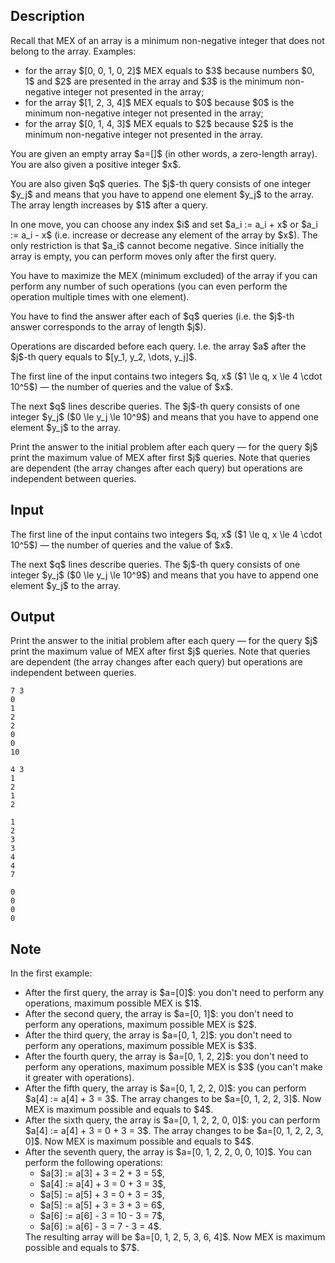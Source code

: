 ## Description

<div><p>Recall that <span class="tex-font-style-bf">MEX</span> of an array is a <span class="tex-font-style-bf">minimum non-negative integer</span> that does not belong to the array. Examples:</p><ul> <li> for the array $[0, 0, 1, 0, 2]$ MEX equals to $3$ because numbers $0, 1$ and $2$ are presented in the array and $3$ is the minimum non-negative integer not presented in the array; </li><li> for the array $[1, 2, 3, 4]$ MEX equals to $0$ because $0$ is the minimum non-negative integer not presented in the array; </li><li> for the array $[0, 1, 4, 3]$ MEX equals to $2$ because $2$ is the minimum non-negative integer not presented in the array. </li></ul><p>You are given an empty array $a=[]$ (in other words, a zero-length array). You are also given a positive integer $x$.</p><p>You are also given $q$ queries. The $j$-th query consists of one integer $y_j$ and means that you have to append one element $y_j$ to the array. The array length increases by $1$ after a query.</p><p>In one move, you can choose any index $i$ and set $a_i := a_i + x$ or $a_i := a_i - x$ (i.e. increase or decrease any element of the array by $x$). The only restriction is that <span class="tex-font-style-bf">$a_i$ cannot become negative</span>. Since initially the array is empty, you can perform moves only after the first query.</p><p>You have to maximize the <span class="tex-font-style-bf">MEX</span> (minimum excluded) of the array if you can perform any number of such operations (you can even perform the operation multiple times with one element).</p><p>You have to find the answer after each of $q$ queries (i.e. the $j$-th answer corresponds to the array of length $j$).</p><p><span class="tex-font-style-bf">Operations are discarded before each query. I.e. the array $a$ after the $j$-th query equals to $[y_1, y_2, \dots, y_j]$.</span></p></div><div class="input-specification"><p>The first line of the input contains two integers $q, x$ ($1 \le q, x \le 4 \cdot 10^5$) — the number of queries and the value of $x$.</p><p>The next $q$ lines describe queries. The $j$-th query consists of one integer $y_j$ ($0 \le y_j \le 10^9$) and means that you have to append one element $y_j$ to the array.</p></div><div class="output-specification"><p>Print the answer to the initial problem after each query — for the query $j$ print the maximum value of <span class="tex-font-style-bf">MEX</span> after first $j$ queries. Note that queries are dependent (the array changes after each query) but operations are independent between queries.</p></div>

## Input

<p>The first line of the input contains two integers $q, x$ ($1 \le q, x \le 4 \cdot 10^5$) — the number of queries and the value of $x$.</p><p>The next $q$ lines describe queries. The $j$-th query consists of one integer $y_j$ ($0 \le y_j \le 10^9$) and means that you have to append one element $y_j$ to the array.</p>

## Output

<p>Print the answer to the initial problem after each query — for the query $j$ print the maximum value of <span class="tex-font-style-bf">MEX</span> after first $j$ queries. Note that queries are dependent (the array changes after each query) but operations are independent between queries.</p>





```input1
7 3
0
1
2
2
0
0
10
```




```input2
4 3
1
2
1
2
```




```output1
1
2
3
3
4
4
7
```




```output2
0
0
0
0
```



## Note

<p>In the first example:</p><ul> <li> After the first query, the array is $a=[0]$: you don't need to perform any operations, maximum possible MEX is $1$. </li><li> After the second query, the array is $a=[0, 1]$: you don't need to perform any operations, maximum possible MEX is $2$. </li><li> After the third query, the array is $a=[0, 1, 2]$: you don't need to perform any operations, maximum possible MEX is $3$. </li><li> After the fourth query, the array is $a=[0, 1, 2, 2]$: you don't need to perform any operations, maximum possible MEX is $3$ (you can't make it greater with operations). </li><li> After the fifth query, the array is $a=[0, 1, 2, 2, 0]$: you can perform $a[4] := a[4] + 3 = 3$. The array changes to be $a=[0, 1, 2, 2, 3]$. Now MEX is maximum possible and equals to $4$. </li><li> After the sixth query, the array is $a=[0, 1, 2, 2, 0, 0]$: you can perform $a[4] := a[4] + 3 = 0 + 3 = 3$. The array changes to be $a=[0, 1, 2, 2, 3, 0]$. Now MEX is maximum possible and equals to $4$. </li><li> After the seventh query, the array is $a=[0, 1, 2, 2, 0, 0, 10]$. You can perform the following operations: <ul> <li> $a[3] := a[3] + 3 = 2 + 3 = 5$, </li><li> $a[4] := a[4] + 3 = 0 + 3 = 3$, </li><li> $a[5] := a[5] + 3 = 0 + 3 = 3$, </li><li> $a[5] := a[5] + 3 = 3 + 3 = 6$, </li><li> $a[6] := a[6] - 3 = 10 - 3 = 7$, </li><li> $a[6] := a[6] - 3 = 7 - 3 = 4$. </li></ul> The resulting array will be $a=[0, 1, 2, 5, 3, 6, 4]$. Now MEX is maximum possible and equals to $7$. </li></ul>
